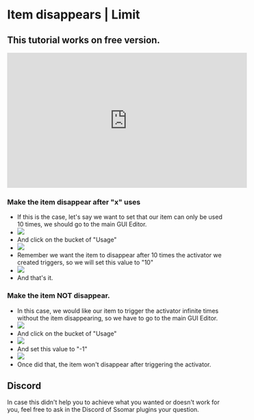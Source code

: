 # Item disappears | Limit

## This tutorial works on **free** version.

<iframe width="560" height="315" src="https://www.youtube.com/embed/_KqqBRstZ7k" frameborder="0" allow="accelerometer; autoplay; clipboard-write; encrypted-media; gyroscope; picture-in-picture" allowfullscreen></iframe>

### Make the item disappear after "x" uses

* If this is the case, let's say we want to set that our item can only be used 10 times, we should go to the main GUI Editor.
* ![](</img/image (107).png>)
* And click on the bucket of "Usage"
* ![](</img/image (377).png>)
* Remember we want the item to disappear after 10 times the activator we created triggers, so we will set this value to "10"
* ![](</img/image (320).png>)
* And that's it.

### Make the item NOT disappear.

* In this case, we would like our item to trigger the activator infinite times without the item disappearing, so we have to go to the main GUI Editor.
* ![](</img/image (123).png>)
* And click on the bucket of "Usage"
* ![](</img/image (390).png>)
* And set this value to "-1"
* ![](</img/image (124).png>)
* Once did that, the item won't disappear after triggering the activator.

## Discord

In case this didn't help you to achieve what you wanted or doesn't work for you, feel free to ask in the Discord of Ssomar plugins your question.
